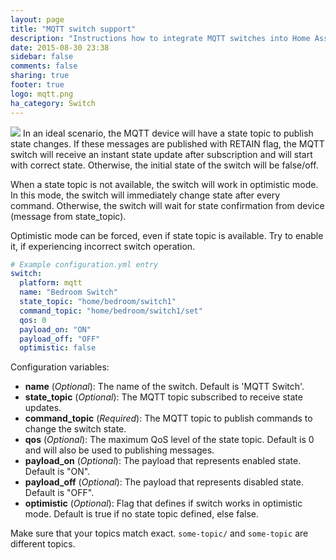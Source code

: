 ```yaml
---
layout: page
title: "MQTT switch support"
description: "Instructions how to integrate MQTT switches into Home Assistant."
date: 2015-08-30 23:38
sidebar: false
comments: false
sharing: true
footer: true
logo: mqtt.png
ha_category: Switch
---
```


<img src='/images/supported_brands/mqtt.png' class='brand pull-right' />
In an ideal scenario, the MQTT device will have a state topic to publish
state changes. If these messages are published with RETAIN flag, the MQTT
switch will receive an instant state update after subscription and will
start with correct state. Otherwise, the initial state of the switch will
be false/off.

When a state topic is not available, the switch will work in optimistic mode.
In this mode, the switch will immediately change state after every command.
Otherwise, the switch will wait for state confirmation from device
(message from state_topic).

Optimistic mode can be forced, even if state topic is available.
Try to enable it, if experiencing incorrect switch operation.

```yaml
# Example configuration.yml entry
switch:
  platform: mqtt
  name: "Bedroom Switch"
  state_topic: "home/bedroom/switch1"
  command_topic: "home/bedroom/switch1/set"
  qos: 0
  payload_on: "ON"
  payload_off: "OFF"
  optimistic: false
```

Configuration variables:

- **name** (*Optional*): The name of the switch. Default is 'MQTT Switch'.
- **state_topic** (*Optional*): The MQTT topic subscribed to receive state updates.
- **command_topic** (*Required*): The MQTT topic to publish commands to change the switch state.
- **qos** (*Optional*): The maximum QoS level of the state topic. Default is 0 and will also be used to publishing messages.
- **payload_on** (*Optional*): The payload that represents enabled state. Default is "ON".
- **payload_off** (*Optional*): The payload that represents disabled state. Default is "OFF".
- **optimistic** (*Optional*): Flag that defines if switch works in optimistic mode. Default is true if no state topic defined, else false.

<p class='note warning'>
Make sure that your topics match exact. <code>some-topic/</code> and <code>some-topic</code> are different topics.
</p>
